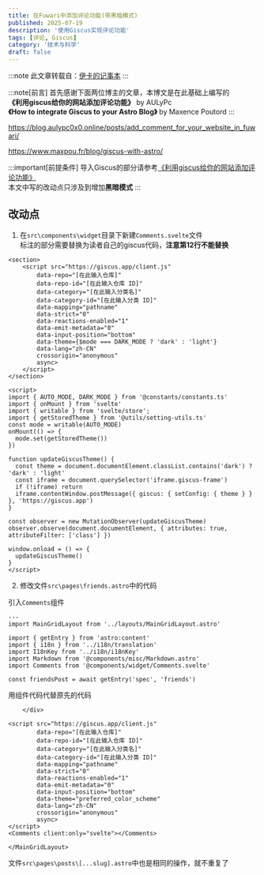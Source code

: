 ```yaml
---
title: 在Fuwari中添加评论功能(带黑暗模式)
published: 2025-07-19
description: '使用Giscus实现评论功能'
tags: [评论, Giscus]
category: '技术与科学'
draft: false 
---
```


:::note
此文章转载自：[伊卡的记事本](https://ikamusume7.org/posts/frontend/comments_with_darkmode/)
:::

:::note[前言]
首先感谢下面两位博主的文章，本博文是在此基础上编写的<br>
**《利用giscus给你的网站添加评论功能》** by AULyPc<br>
**《How to integrate Giscus to your Astro Blog》** by Maxence Poutord
:::

https://blog.aulypc0x0.online/posts/add_comment_for_your_website_in_fuwari/

https://www.maxpou.fr/blog/giscus-with-astro/

:::important[前提条件]
导入Giscus的部分请参考[《利用giscus给你的网站添加评论功能》](https://blog.aulypc0x0.online/posts/add_comment_for_your_website_in_fuwari/)<br>
本文中写的改动点只涉及到增加**黑暗模式**
:::

## 改动点

1. 在`src\components\widget`目录下新建`Comments.svelte`文件<br>
标注的部分需要替换为读者自己的giscus代码，**注意第12行不能替换**
```svelte title="src\components\widget\Comments.svelte" {2-11, 13-16}
<section>
    <script src="https://giscus.app/client.js"
        data-repo="[在此输入仓库]"
        data-repo-id="[在此输入仓库 ID]"
        data-category="[在此输入分类名]"
        data-category-id="[在此输入分类 ID]"
        data-mapping="pathname"
        data-strict="0"
        data-reactions-enabled="1"
        data-emit-metadata="0"
        data-input-position="bottom"
        data-theme={$mode === DARK_MODE ? 'dark' : 'light'}
        data-lang="zh-CN"
        crossorigin="anonymous"
        async>
    </script>
</section>

<script>
import { AUTO_MODE, DARK_MODE } from '@constants/constants.ts'
import { onMount } from 'svelte'
import { writable } from 'svelte/store';
import { getStoredTheme } from '@utils/setting-utils.ts'
const mode = writable(AUTO_MODE)
onMount(() => {
  mode.set(getStoredTheme())
})

function updateGiscusTheme() {
  const theme = document.documentElement.classList.contains('dark') ? 'dark' : 'light'
  const iframe = document.querySelector('iframe.giscus-frame')
  if (!iframe) return
  iframe.contentWindow.postMessage({ giscus: { setConfig: { theme } } }, 'https://giscus.app')
}

const observer = new MutationObserver(updateGiscusTheme)
observer.observe(document.documentElement, { attributes: true, attributeFilter: ['class'] })

window.onload = () => {
  updateGiscusTheme()
}
</script>
```

2. 修改文件`src\pages\friends.astro`中的代码

引入`Comments`组件
```astro title="src\pages\friends.astro" ins={8}
---
import MainGridLayout from '../layouts/MainGridLayout.astro' 

import { getEntry } from 'astro:content'
import { i18n } from '../i18n/translation'
import I18nKey from '../i18n/i18nKey'
import Markdown from '@components/misc/Markdown.astro'
import Comments from '@components/widget/Comments.svelte'

const friendsPost = await getEntry('spec', 'friends')
```
用组件代码代替原先的代码
```astro title="src\pages\friends.astro" ins={18} del={3-17}
    </div>

<script src="https://giscus.app/client.js"
        data-repo="[在此输入仓库]"
        data-repo-id="[在此输入仓库 ID]"
        data-category="[在此输入分类名]"
        data-category-id="[在此输入分类 ID]"
        data-mapping="pathname"
        data-strict="0"
        data-reactions-enabled="1"
        data-emit-metadata="0"
        data-input-position="bottom"
        data-theme="preferred_color_scheme"
        data-lang="zh-CN"
        crossorigin="anonymous"
        async>
</script>
<Comments client:only="svelte"></Comments>

</MainGridLayout>
```

文件`src\pages\posts\[...slug].astro`中也是相同的操作，就不重复了